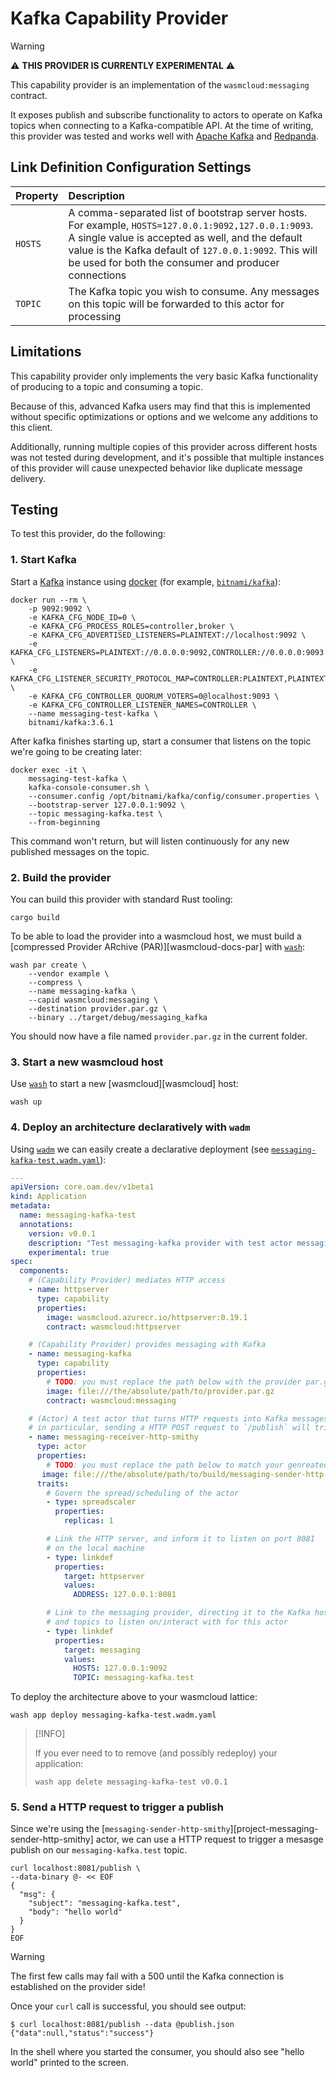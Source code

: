 # Kafka Capability Provider

> [!WARNING]
> ⚠️ **THIS PROVIDER IS CURRENTLY EXPERIMENTAL** ⚠️

This capability provider is an implementation of the `wasmcloud:messaging` contract.

It exposes publish and subscribe functionality to actors to operate on Kafka topics when connecting to a Kafka-compatible API. At the time of writing, this provider was tested and works well with [Apache Kafka][kafka] and [Redpanda][redpanda].

[kafka]: https://kafka.apache.org/
[redpanda]: https://redpanda.com/

## Link Definition Configuration Settings

| Property | Description                                                                                                                                                                                                                                                                |
|:---------|:---------------------------------------------------------------------------------------------------------------------------------------------------------------------------------------------------------------------------------------------------------------------------|
| `HOSTS`  | A comma-separated list of bootstrap server hosts. For example, `HOSTS=127.0.0.1:9092,127.0.0.1:9093`. A single value is accepted as well, and the default value is the Kafka default of `127.0.0.1:9092`. This will be used for both the consumer and producer connections |
| `TOPIC`  | The Kafka topic you wish to consume. Any messages on this topic will be forwarded to this actor for processing                                                                                                                                                             |

## Limitations

This capability provider only implements the very basic Kafka functionality of producing to a topic and consuming a topic.

Because of this, advanced Kafka users may find that this is implemented without specific optimizations or options and we welcome any additions to this client.

Additionally, running multiple copies of this provider across different hosts was not tested during development, and it's possible that multiple instances of this provider will cause unexpected behavior like duplicate message delivery.

## Testing

To test this provider, do the following:

### 1. Start Kafka

Start a [Kafka][kafka] instance using [docker][docker] (for example, [`bitnami/kafka`][dockerhub-bitnami/kafka]):

```console
docker run --rm \
    -p 9092:9092 \
    -e KAFKA_CFG_NODE_ID=0 \
    -e KAFKA_CFG_PROCESS_ROLES=controller,broker \
    -e KAFKA_CFG_ADVERTISED_LISTENERS=PLAINTEXT://localhost:9092 \
    -e KAFKA_CFG_LISTENERS=PLAINTEXT://0.0.0.0:9092,CONTROLLER://0.0.0.0:9093 \
    -e KAFKA_CFG_LISTENER_SECURITY_PROTOCOL_MAP=CONTROLLER:PLAINTEXT,PLAINTEXT:PLAINTEXT \
    -e KAFKA_CFG_CONTROLLER_QUORUM_VOTERS=0@localhost:9093 \
    -e KAFKA_CFG_CONTROLLER_LISTENER_NAMES=CONTROLLER \
    --name messaging-test-kafka \
    bitnami/kafka:3.6.1
```

After kafka finishes starting up, start a consumer that listens on the topic we're going to be creating later:

```console
docker exec -it \
    messaging-test-kafka \
    kafka-console-consumer.sh \
    --consumer.config /opt/bitnami/kafka/config/consumer.properties \
    --bootstrap-server 127.0.0.1:9092 \
    --topic messaging-kafka.test \
    --from-beginning
```

This command won't return, but will listen continuously for any new published messages on the topic.

[dockerhub-bitnami/kafka]: https://hub.docker.com/r/bitnami/kafka

### 2. Build the provider

You can build this provider with standard Rust tooling:

```console
cargo build
```

To be able to load the provider into a wasmcloud host, we must build a [compressed Provider ARchive (PAR)][wasmcloud-docs-par] with [`wash`][wash]:

```console
wash par create \
    --vendor example \
    --compress \
    --name messaging-kafka \
    --capid wasmcloud:messaging \
    --destination provider.par.gz \
    --binary ../target/debug/messaging_kafka
```

You should now have a file named `provider.par.gz` in the current folder.

### 3. Start a new wasmcloud host

Use [`wash`][wash] to start a new [wasmcloud][wasmcloud] host:

```console
wash up
```

### 4. Deploy an architecture declaratively with `wadm`

Using [`wadm`][wadm] we can easily create a declarative deployment (see [`messaging-kafka-test.wadm.yaml`](./messaging-kafka-test.wadm.yaml)):

```yaml
---
apiVersion: core.oam.dev/v1beta1
kind: Application
metadata:
  name: messaging-kafka-test
  annotations:
    version: v0.0.1
    description: "Test messaging-kafka provider with test actor messaging-sender-http-smithy"
    experimental: true
spec:
  components:
    # (Capability Provider) mediates HTTP access
    - name: httpserver
      type: capability
      properties:
        image: wasmcloud.azurecr.io/httpserver:0.19.1
        contract: wasmcloud:httpserver

    # (Capability Provider) provides messaging with Kafka
    - name: messaging-kafka
      type: capability
      properties:
        # TODO: you must replace the path below with the provider par.gz generated earlier
        image: file:///the/absolute/path/to/provider.par.gz
        contract: wasmcloud:messaging

    # (Actor) A test actor that turns HTTP requests into Kafka messages
    # in particular, sending a HTTP POST request to `/publish` will trigger a publish
    - name: messaging-receiver-http-smithy
      type: actor
      properties:
        # TODO: you must replace the path below to match your genreated code in build
       image: file:///the/absolute/path/to/build/messaging-sender-http-smithy_s.wasm
      traits:
        # Govern the spread/scheduling of the actor
        - type: spreadscaler
          properties:
            replicas: 1

        # Link the HTTP server, and inform it to listen on port 8081
        # on the local machine
        - type: linkdef
          properties:
            target: httpserver
            values:
              ADDRESS: 127.0.0.1:8081

        # Link to the messaging provider, directing it to the Kafka host
        # and topics to listen on/interact with for this actor
        - type: linkdef
          properties:
            target: messaging
            values:
              HOSTS: 127.0.0.1:9092
              TOPIC: messaging-kafka.test
```

To deploy the architecture above to your wasmcloud lattice:

```console
wash app deploy messaging-kafka-test.wadm.yaml
```

> [!INFO]
>
> If you ever need to to remove (and possibly redeploy) your application:
>
> ```console
> wash app delete messaging-kafka-test v0.0.1
> ```

### 5. Send a HTTP request to trigger a publish

Since we're using the [`messaging-sender-http-smithy`][project-messaging-sender-http-smithy] actor, we can use a HTTP request to trigger a mesasge publish on our `messaging-kafka.test` topic.

```console
curl localhost:8081/publish \
--data-binary @- << EOF
{
  "msg": {
    "subject": "messaging-kafka.test",
    "body": "hello world"
  }
}
EOF
```

> [!WARNING]
> The first few calls may fail with a 500 until the Kafka connection is established on the provider side!

Once your `curl` call is successful, you should see output:

```
$ curl localhost:8081/publish --data @publish.json
{"data":null,"status":"success"}
```

In the shell where you started the consumer, you should also see "hello world" printed to the screen.

[docker]: https://docs.docker.com
[wash]: https://github.com/wasmCloud/wasmCloud/tree/main/crates/wash-cli
[wadm]: https://github.com/wasmCloud/wadm
